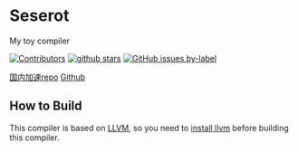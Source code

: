 # Seserot

My toy compiler

[![Contributors](https://img.shields.io/github/contributors/zly2006/Seserot)](https://github.com/zly2006/Seserot/graphs/contributors)
[![github stars](https://img.shields.io/github/stars/zly2006/Seserot)](https://github.com/zly2006/Seserot/stargazers)
[![GitHub issues by-label](https://img.shields.io/github/issues/zly2006/Seserot)](https://github.com/zly2006/Seserot/issues?q=is%3Aissue+is%3Aopen)

[国内加速repo](https://gitee.com/zhaoliyan/Seserot)
[Github](https://github.com/zly2006/Seserot)

## How to Build

This compiler is based on [LLVM](https://llvm.org), so you need to [install llvm](https://llvm.org/docs/CMake.html) before building this compiler.
